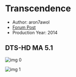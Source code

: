 # Transcendence

* Author: aron7awol
* [Forum Post](https://www.avsforum.com/threads/bass-eq-for-filtered-movies.2995212/post-56868322)
* Production Year: 2014

## DTS-HD MA 5.1

![img 0](https://fanart.tv/fanart/movies/157353/moviethumb/transcendence-53c0c9424e0e2.jpg)

![img 1](https://i.imgur.com/glTbSmV.png)


